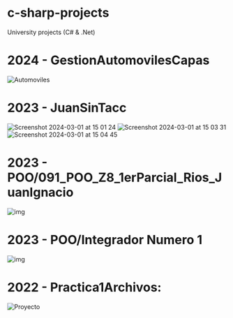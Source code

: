 # c-sharp-projects
University projects (C# &amp; .Net)
# 2024 - GestionAutomovilesCapas
![Automoviles](https://github.com/Juanrii/c-sharp-projects/assets/55418564/93cefb15-4962-4a92-bd34-8ebbcc9c160d)
# 2023 - JuanSinTacc
![Screenshot 2024-03-01 at 15 01 24](https://github.com/Juanrii/c-sharp-projects/assets/55418564/db7f94c7-cea6-4ac4-a76b-f1ece075b0e7)
![Screenshot 2024-03-01 at 15 03 31](https://github.com/Juanrii/c-sharp-projects/assets/55418564/f85f363d-086d-44dc-9c6e-0bad2f9cc296)
![Screenshot 2024-03-01 at 15 04 45](https://github.com/Juanrii/c-sharp-projects/assets/55418564/ee228737-cf5b-4bbf-9077-d67b48f7439b)
#
# 2023 - POO/091_POO_Z8_1erParcial_Rios_JuanIgnacio
![img](https://user-images.githubusercontent.com/55418564/222841532-81bf7a22-03de-4712-b2dc-239901526c89.png)
#
# 2023 - POO/Integrador Numero 1
![img](https://user-images.githubusercontent.com/55418564/220993835-f9391b0a-d23f-4e1f-81fa-d5426c7f33b7.png)
#
# 2022 - Practica1Archivos:
![Proyecto](https://user-images.githubusercontent.com/55418564/199398001-deb15ad4-8015-4016-841e-2a5c462738ca.png)
